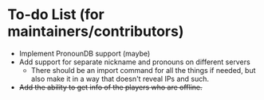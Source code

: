 # To-do List (for maintainers/contributors)
- Implement PronounDB support (maybe)
- Add support for separate nickname and pronouns on different servers
  - There should be an import command for all the things if needed, but also make it
    in a way that doesn't reveal IPs and such.
- ~~Add the ability to get info of the players who are offline.~~